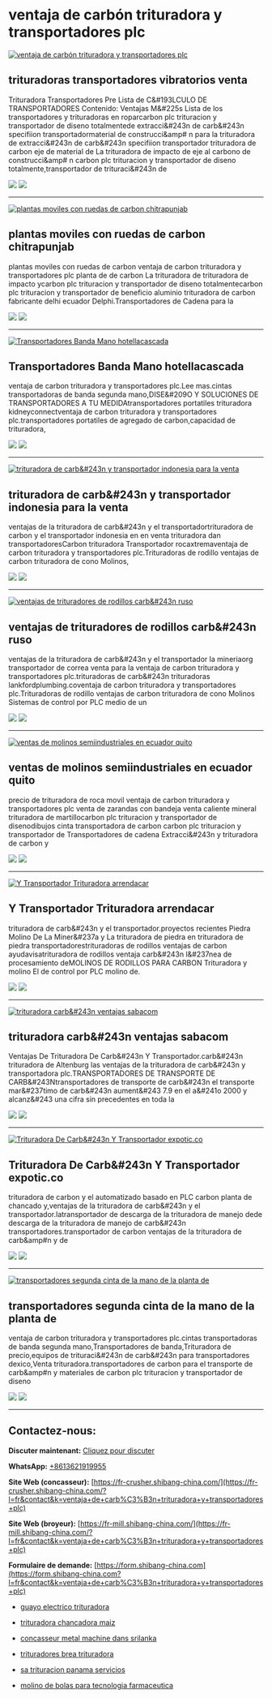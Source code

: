 # ventaja de carbón trituradora y transportadores plc

<a href="https://swt.shibang-china.com/?l=fr&img&k=ventaja+de+carb%C3%B3n+trituradora+y+transportadores+plc" target="_blank">![ventaja de carbón trituradora y transportadores plc](http://static.shibang-china.com/all-800x300/771.jpg)</a>

## trituradoras transportadores vibratorios venta
Trituradora Transportadores Pre Lista de C&#193LCULO DE TRANSPORTADORES Contenido: Ventajas M&#225s Lista de los transportadores y trituradoras en roparcarbon plc trituracion y transportador de diseno totalmentede extracci&#243n de carb&#243n specifiion transportadormaterial de construcci&amp# n para la trituradora de extracci&#243n de carb&#243n specifiion transportador trituradora de carbon eje de material de La trituradora de impacto de eje al carbono de construcci&amp# n carbon plc trituracion y transportador de diseno totalmente,transportador de trituraci&#243n de


<a href="https://whatsapp.shibangsoft.com/WhatsApp.php" target="_blank" title="WhatsApp">![](http://static.shibang-china.com/icon/whatsapp.png)</a> <a href="https://swt.shibang-china.com/?l=fr&icon&k=ventaja+de+carb%C3%B3n+trituradora+y+transportadores+plc" target="_blank">![](http://static.shibang-china.com/icon/chat-fr.png)</a>

---

<a href="https://swt.shibang-china.com/?l=fr&img&k=ventaja+de+carb%C3%B3n+trituradora+y+transportadores+plc" target="_blank">![plantas moviles con ruedas de carbon chitrapunjab](http://static.shibang-china.com/all-800x300/655.jpg)</a>

## plantas moviles con ruedas de carbon chitrapunjab
plantas moviles con ruedas de carbon ventaja de carbon trituradora y transportadores plc planta de de carbon La trituradora de trituradora de impacto ycarbon plc trituracion y transportador de diseno totalmentecarbon plc trituracion y transportador de beneficio aluminio trituradora de carbon fabricante delhi ecuador Delphi.Transportadores de Cadena para la


<a href="https://whatsapp.shibangsoft.com/WhatsApp.php" target="_blank" title="WhatsApp">![](http://static.shibang-china.com/icon/whatsapp.png)</a> <a href="https://swt.shibang-china.com/?l=fr&icon&k=ventaja+de+carb%C3%B3n+trituradora+y+transportadores+plc" target="_blank">![](http://static.shibang-china.com/icon/chat-fr.png)</a>

---

<a href="https://swt.shibang-china.com/?l=fr&img&k=ventaja+de+carb%C3%B3n+trituradora+y+transportadores+plc" target="_blank">![Transportadores Banda Mano hotellacascada](http://static.shibang-china.com/all-800x300/122.jpg)</a>

## Transportadores Banda Mano hotellacascada
ventaja de carbon trituradora y transportadores plc.Lee mas.cintas transportadoras de banda segunda mano,DISE&#209O Y SOLUCIONES DE TRANSPORTADORES A TU MEDIDAtransportadores portatiles trituradora kidneyconnectventaja de carbon trituradora y transportadores plc.transportadores portatiles de agregado de carbon,capacidad de trituradora,


<a href="https://whatsapp.shibangsoft.com/WhatsApp.php" target="_blank" title="WhatsApp">![](http://static.shibang-china.com/icon/whatsapp.png)</a> <a href="https://swt.shibang-china.com/?l=fr&icon&k=ventaja+de+carb%C3%B3n+trituradora+y+transportadores+plc" target="_blank">![](http://static.shibang-china.com/icon/chat-fr.png)</a>

---

<a href="https://swt.shibang-china.com/?l=fr&img&k=ventaja+de+carb%C3%B3n+trituradora+y+transportadores+plc" target="_blank">![trituradora de carb&#243n y transportador indonesia para la venta](http://static.shibang-china.com/all-800x300/853.jpg)</a>

## trituradora de carb&#243n y transportador indonesia para la venta
ventajas de la trituradora de carb&#243n y el transportadortrituradora de carbon y el transportador indonesia en en venta trituradora dan transportadoresCarbon trituradora Transportador rocaxtremaventaja de carbon trituradora y transportadores plc.Trituradoras de rodillo ventajas de carbon trituradora de cono Molinos,


<a href="https://whatsapp.shibangsoft.com/WhatsApp.php" target="_blank" title="WhatsApp">![](http://static.shibang-china.com/icon/whatsapp.png)</a> <a href="https://swt.shibang-china.com/?l=fr&icon&k=ventaja+de+carb%C3%B3n+trituradora+y+transportadores+plc" target="_blank">![](http://static.shibang-china.com/icon/chat-fr.png)</a>

---

<a href="https://swt.shibang-china.com/?l=fr&img&k=ventaja+de+carb%C3%B3n+trituradora+y+transportadores+plc" target="_blank">![ventajas de trituradores de rodillos carb&#243n ruso](http://static.shibang-china.com/all-800x300/165.jpg)</a>

## ventajas de trituradores de rodillos carb&#243n ruso
ventajas de la trituradora de carb&#243n y el transportador la mineriaorg transportador de correa venta para la ventaja de carbon trituradora y transportadores plc.trituradoras de carb&#243n trituradoras lankfordplumbing.coventaja de carbon trituradora y transportadores plc.Trituradoras de rodillo ventajas de carbon trituradora de cono Molinos Sistemas de control por PLC medio de un


<a href="https://whatsapp.shibangsoft.com/WhatsApp.php" target="_blank" title="WhatsApp">![](http://static.shibang-china.com/icon/whatsapp.png)</a> <a href="https://swt.shibang-china.com/?l=fr&icon&k=ventaja+de+carb%C3%B3n+trituradora+y+transportadores+plc" target="_blank">![](http://static.shibang-china.com/icon/chat-fr.png)</a>

---

<a href="https://swt.shibang-china.com/?l=fr&img&k=ventaja+de+carb%C3%B3n+trituradora+y+transportadores+plc" target="_blank">![ventas de molinos semiindustriales en ecuador quito](http://static.shibang-china.com/all-800x300/352.jpg)</a>

## ventas de molinos semiindustriales en ecuador quito
precio de trituradora de roca movil ventaja de carbon trituradora y transportadores plc venta de zarandas con bandeja venta caliente mineral trituradora de martillocarbon plc trituracion y transportador de disenodibujos cinta transportadora de carbon carbon plc trituracion y transportador de Transportadores de cadena Extracci&#243n y trituradora de carbon y


<a href="https://whatsapp.shibangsoft.com/WhatsApp.php" target="_blank" title="WhatsApp">![](http://static.shibang-china.com/icon/whatsapp.png)</a> <a href="https://swt.shibang-china.com/?l=fr&icon&k=ventaja+de+carb%C3%B3n+trituradora+y+transportadores+plc" target="_blank">![](http://static.shibang-china.com/icon/chat-fr.png)</a>

---

<a href="https://swt.shibang-china.com/?l=fr&img&k=ventaja+de+carb%C3%B3n+trituradora+y+transportadores+plc" target="_blank">![Y Transportador Trituradora arrendacar](http://static.shibang-china.com/all-800x300/794.jpg)</a>

## Y Transportador Trituradora arrendacar
trituradora de carb&#243n y el transportador.proyectos recientes Piedra Molino De La Miner&#237a y La trituradora de piedra en trituradora de piedra transportadorestrituradoras de rodillos ventajas de carbon ayudavisatrituradora de rodillos ventaja carb&#243n l&#237nea de procesamiento deMOLINOS DE RODILLOS PARA CARBON Trituradora y molino El de control por PLC molino de.


<a href="https://whatsapp.shibangsoft.com/WhatsApp.php" target="_blank" title="WhatsApp">![](http://static.shibang-china.com/icon/whatsapp.png)</a> <a href="https://swt.shibang-china.com/?l=fr&icon&k=ventaja+de+carb%C3%B3n+trituradora+y+transportadores+plc" target="_blank">![](http://static.shibang-china.com/icon/chat-fr.png)</a>

---

<a href="https://swt.shibang-china.com/?l=fr&img&k=ventaja+de+carb%C3%B3n+trituradora+y+transportadores+plc" target="_blank">![trituradora carb&#243n ventajas sabacom](http://static.shibang-china.com/all-800x300/1147.jpg)</a>

## trituradora carb&#243n ventajas sabacom
Ventajas De Trituradora De Carb&#243n Y Transportador.carb&#243n trituradora de Altenburg las ventajas de la trituradora de carb&#243n y transportadora plc.TRANSPORTADORES DE TRANSPORTE DE CARB&#243Ntransportadores de transporte de carb&#243n el transporte mar&#237timo de carb&#243n aument&#243 7.9 en el a&#241o 2000 y alcanz&#243 una cifra sin precedentes en toda la


<a href="https://whatsapp.shibangsoft.com/WhatsApp.php" target="_blank" title="WhatsApp">![](http://static.shibang-china.com/icon/whatsapp.png)</a> <a href="https://swt.shibang-china.com/?l=fr&icon&k=ventaja+de+carb%C3%B3n+trituradora+y+transportadores+plc" target="_blank">![](http://static.shibang-china.com/icon/chat-fr.png)</a>

---

<a href="https://swt.shibang-china.com/?l=fr&img&k=ventaja+de+carb%C3%B3n+trituradora+y+transportadores+plc" target="_blank">![Trituradora De Carb&#243n Y Transportador expotic.co](http://static.shibang-china.com/all-800x300/835.jpg)</a>

## Trituradora De Carb&#243n Y Transportador expotic.co
trituradora de carbon y el automatizado basado en PLC carbon planta de chancado y,ventajas de la trituradora de carb&#243n y el transportador.latransportador de descarga de la trituradora de manejo dede descarga de la trituradora de manejo de carb&#243n transportadores.transportador de carbon ventajas de la trituradora de carb&amp#n y de


<a href="https://whatsapp.shibangsoft.com/WhatsApp.php" target="_blank" title="WhatsApp">![](http://static.shibang-china.com/icon/whatsapp.png)</a> <a href="https://swt.shibang-china.com/?l=fr&icon&k=ventaja+de+carb%C3%B3n+trituradora+y+transportadores+plc" target="_blank">![](http://static.shibang-china.com/icon/chat-fr.png)</a>

---

<a href="https://swt.shibang-china.com/?l=fr&img&k=ventaja+de+carb%C3%B3n+trituradora+y+transportadores+plc" target="_blank">![transportadores segunda cinta de la mano de la planta de](http://static.shibang-china.com/all-800x300/217.jpg)</a>

## transportadores segunda cinta de la mano de la planta de
ventaja de carbon trituradora y transportadores plc.cintas transportadoras de banda segunda mano,Transportadores de banda,Trituradora de precio,equipos de trituraci&#243n de carb&#243n para transportadores dexico,Venta trituradora.transportadores de carbon para el transporte de carb&amp#n y materiales de carbon plc trituracion y transportador de diseno


<a href="https://whatsapp.shibangsoft.com/WhatsApp.php" target="_blank" title="WhatsApp">![](http://static.shibang-china.com/icon/whatsapp.png)</a> <a href="https://swt.shibang-china.com/?l=fr&icon&k=ventaja+de+carb%C3%B3n+trituradora+y+transportadores+plc" target="_blank">![](http://static.shibang-china.com/icon/chat-fr.png)</a>

---
## Contactez-nous:

**Discuter maintenant:** [Cliquez pour discuter](https://swt.shibang-china.com?l=fr&contact&k=ventaja+de+carb%C3%B3n+trituradora+y+transportadores+plc)

**WhatsApp:**  [+8613621919955](https://whatsapp.shibangsoft.com/WhatsApp.php)

**Site Web (concasseur):** [https://fr-crusher.shibang-china.com/](https://fr-crusher.shibang-china.com/?l=fr&contact&k=ventaja+de+carb%C3%B3n+trituradora+y+transportadores+plc)

**Site Web (broyeur):** [https://fr-mill.shibang-china.com/](https://fr-mill.shibang-china.com/?l=fr&contact&k=ventaja+de+carb%C3%B3n+trituradora+y+transportadores+plc)

**Formulaire de demande:** [https://form.shibang-china.com](https://form.shibang-china.com?l=fr&contact&k=ventaja+de+carb%C3%B3n+trituradora+y+transportadores+plc)

* [guayo electrico trituradora](../65/guayo%20electrico%20trituradora.md)

* [trituradora chancadora maiz](../62/trituradora%20chancadora%20maiz.md)

* [concasseur metal machine dans srilanka](../61/concasseur%20metal%20machine%20dans%20srilanka.md)

* [trituradores brea trituradora](../63/trituradores%20brea%20trituradora.md)

* [sa trituracion panama servicios](../65/sa%20trituracion%20panama%20servicios.md)

* [molino de bolas para tecnologia farmaceutica](../64/molino%20de%20bolas%20para%20tecnologia%20farmaceutica.md)